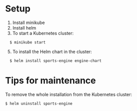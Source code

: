 # Setup
1. Install minikube
2. Install helm
3. To start a Kubernetes cluster:
```
  $ minikube start
```
5. To install the Helm chart in the cluster:
```
  $ helm install sports-engine engine-chart
```

# Tips for maintenance

To remove the whole installation from the Kubernetes cluster:

```commandline
$ helm uninstall sports-engine
```